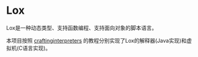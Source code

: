 # Lox

Lox是一种动态类型、支持函数编程、支持面向对象的脚本语言。

本项目按照 [craftinginterpreters](http://craftinginterpreters.com) 的教程分别实现了Lox的解释器(Java实现)和虚拟机(C语言实现)。
